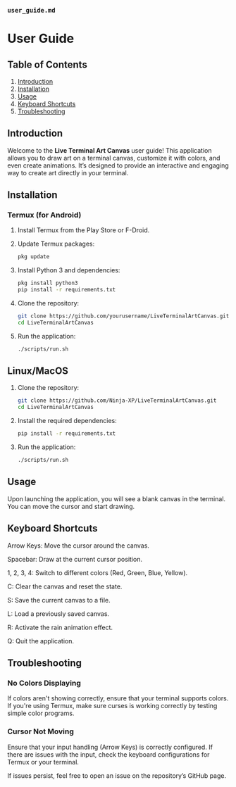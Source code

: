 ### **`user_guide.md`**

# User Guide

## Table of Contents
1. [Introduction](#introduction)
2. [Installation](#installation)
3. [Usage](#usage)
4. [Keyboard Shortcuts](#keyboard-shortcuts)
5. [Troubleshooting](#troubleshooting)

## Introduction

Welcome to the **Live Terminal Art Canvas** user guide! This application allows you to draw art on a terminal canvas, customize it with colors, and even create animations. It’s designed to provide an interactive and engaging way to create art directly in your terminal.

## Installation

### Termux (for Android)
1. Install Termux from the Play Store or F-Droid.
2. Update Termux packages:
   ```bash
   pkg update
   ```

3. Install Python 3 and dependencies:

   ```bash
   pkg install python3
   pip install -r requirements.txt
   ```


4. Clone the repository:

   ```bash
   git clone https://github.com/yourusername/LiveTerminalArtCanvas.git
   cd LiveTerminalArtCanvas
   ```


5. Run the application:

   ```bash
   ./scripts/run.sh
   ```



## Linux/MacOS

1. Clone the repository:

   ```bash
   git clone https://github.com/Ninja-XP/LiveTerminalArtCanvas.git
   cd LiveTerminalArtCanvas
   ```


2. Install the required dependencies:

   ```bash
   pip install -r requirements.txt
   ```


3. Run the application:

   ```bash
   ./scripts/run.sh
   ```


## Usage

Upon launching the application, you will see a blank canvas in the terminal. You can move the cursor and start drawing.

## Keyboard Shortcuts

Arrow Keys: Move the cursor around the canvas.

Spacebar: Draw at the current cursor position.

1, 2, 3, 4: Switch to different colors (Red, Green, Blue, Yellow).

C: Clear the canvas and reset the state.

S: Save the current canvas to a file.

L: Load a previously saved canvas.

R: Activate the rain animation effect.

Q: Quit the application.


## Troubleshooting

###  No Colors Displaying

If colors aren't showing correctly, ensure that your terminal supports colors. If you're using Termux, make sure curses is working correctly by testing simple color programs.

###  Cursor Not Moving

Ensure that your input handling (Arrow Keys) is correctly configured. If there are issues with the input, check the keyboard configurations for Termux or your terminal.

If issues persist, feel free to open an issue on the repository’s GitHub page.
